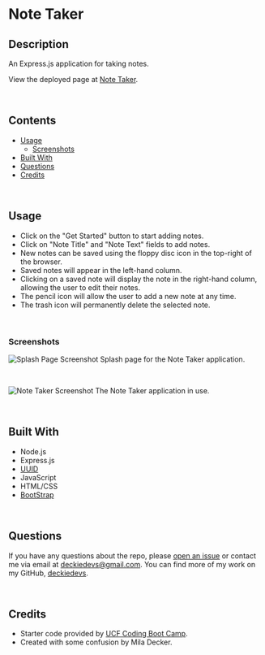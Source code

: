 # Note Taker

## Description

An Express.js application for taking notes.

View the deployed page at [Note Taker](https://deckiedevs-note-taker.herokuapp.com).

<br />

## Contents

- [Usage](#Usage)
  - [Screenshots](#Screenshots)
- [Built With](#Built-With)
- [Questions](#Questions)
- [Credits](#Credits)

<br />

## Usage

- Click on the "Get Started" button to start adding notes.
- Click on "Note Title" and "Note Text" fields to add notes.
- New notes can be saved using the floppy disc icon in the top-right of the browser.
- Saved notes will appear in the left-hand column.
- Clicking on a saved note will display the note in the right-hand column, allowing the user to edit their notes.
- The pencil icon will allow the user to add a new note at any time.
- The trash icon will permanently delete the selected note.

<br />
    
### Screenshots
![Splash Page Screenshot](./assets/images/screenshot1.png)
Splash page for the Note Taker application.

<br />

![Note Taker Screenshot](./assets/images/screenshot2.png)
The Note Taker application in use.

<br />

## Built With

- Node.js
- Express.js
- [UUID](https://www.npmjs.com/package/uuid)
- JavaScript
- HTML/CSS
- [BootStrap](https://getbootstrap.com/)

<br />

## Questions

If you have any questions about the repo, please [open an issue](https://github.com/deckiedevs/note-taker/issues) or contact me via email at deckiedevs@gmail.com. You can find more of my work on my GitHub, [deckiedevs](https://github.com/deckiedevs/).

<br />
    
## Credits
* Starter code provided by [UCF Coding Boot Camp](https://github.com/coding-boot-camp/miniature-eureka).
* Created with some confusion by Mila Decker.
